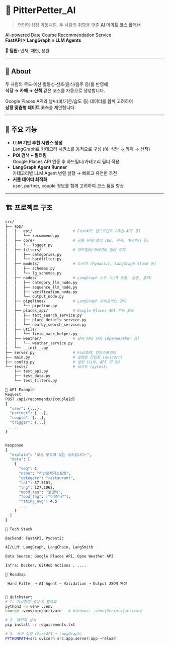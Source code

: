 # 🌌 PitterPetter_AI
> 연인의 심장 박동처럼, 두 사람의 취향을 맞춘 **AI 데이트 코스 플래너**

AI-powered Date Course Recommendation Service  
**FastAPI × LangGraph × LLM Agents**

👥 **팀원:** 민재, 재현, 용완

---

## 🖤 About

두 사람의 무드·예산·활동성·선호(음식/음주 등)를 반영해  
**식당 → 카페 → 산책** 같은 코스를 자동으로 생성합니다.  

Google Places API와 날씨(비/기온/습도 등) 데이터를 함께 고려하여  
**상황 맞춤형 데이트 코스**를 제안합니다.

---

## 🔮 주요 기능

- **LLM 기반 추천 시퀀스 생성**  
  LangGraph로 카테고리 시퀀스를 동적으로 구성 (예: 식당 → 카페 → 산책)
- **POI 검색 + 필터링**  
  Google Places API 연동 후 하드필터/카테고리 필터 적용
- **LangGraph Agent Runner**  
  카테고리별 LLM Agent 병렬 실행 → 빠르고 유연한 추천
- **커플 데이터 최적화**  
  user, partner, couple 정보를 함께 고려하여 코스 품질 향상

---

## 🏗 프로젝트 구조
```bash
src/
├── app/
│   ├── api/                  # FastAPI 엔드포인트 (추천 API 등)
│   │   └── recommend.py
│   ├── core/                 # 공통 유틸/설정 (DB, 캐시, 예외처리 등)
│   │   └── logger.py
│   ├── filters/              # 하드필터/카테고리 필터 로직
│   │   ├── categories.py
│   │   └── hardfilter.py
│   ├── models/               # 스키마 (Pydantic, LangGraph State 등)
│   │   ├── schemas.py
│   │   └── lg_schemas.py
│   ├── nodes/                # LangGraph 노드 (LLM 호출, 검증, 출력)
│   │   ├── category_llm_node.py
│   │   ├── sequence_llm_node.py
│   │   ├── verification_node.py
│   │   └── output_node.py
│   ├── pipelines/            # LangGraph 파이프라인 정의
│   │   └── pipeline.py
│   ├── places_api/           # Google Places API 연동 모듈
│   │   ├── text_search_service.py
│   │   ├── place_details_service.py
│   │   └── nearby_search_service.py
│   ├── utils/
│   │   └── field_mask_helper.py
│   ├── weather/              # 날씨 API 연동 (OpenWeather 등)
│   │   └── weather_service.py
│   └── __init__.py
├── server.py                 # FastAPI 엔트리포인트
├── main.py                   # 실행용 진입점 (uvicorn)
├── config.py                 # 설정 (LLM, API 키 등)
└── tests/                    # 테스트 (pytest)
    ├── test_api.py
    ├── test_data.py
    └── test_filters.py

📡 API Example
Request
POST /api/recommends/{coupleId}
{
  "user": {...},
  "partner": {...},
  "couple": {...},
  "trigger": {...}
  ....
}


Response
{
  "explain": "오늘 무드에 맞는 코스입니다~",
  "data": [
    {
      "seq": 1,
      "name": "러반로제레스토랑",
      "category": "restaurant",
      "lat": 37.5101,
      "lng": 127.1062,
      "mood_tag": "로맨틱",
      "food_tag": ["이탈리안"],
      "rating_avg": 4.5
      ....
    }
  ]
}

🤝 Tech Stack

Backend: FastAPI, Pydantic

AI/LLM: LangGraph, LangChain, LangSmith

Data Source: Google Places API, Opne Weather API

Infra: Docker, GitHub Actions , ....

📌 Roadmap

 Hard Filter → AI Agent → Validation → Output JSON 완성


🚀 Quickstart
# 1. 가상환경 생성 & 활성화
python3 -m venv .venv
source .venv/bin/activate   # Windows: .venv\Scripts\activate

# 2. 패키지 설치
pip install -r requirements.txt

# 3. 서버 실행 (FastAPI + LangGraph)
PYTHONPATH=src uvicorn src.app.server:app —reload
